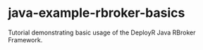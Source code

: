 # java-example-rbroker-basics
Tutorial demonstrating basic usage of the DeployR Java RBroker Framework.
